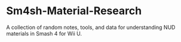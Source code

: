 # Sm4sh-Material-Research
A collection of random notes, tools, and data for understanding NUD materials in Smash 4 for Wii U. 
